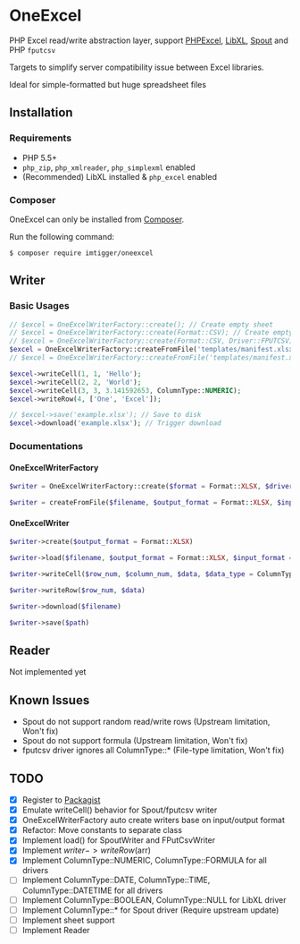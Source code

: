 # OneExcel
PHP Excel read/write abstraction layer, support [PHPExcel](https://github.com/PHPOffice/PHPExcel), [LibXL](https://github.com/iliaal/php_excel), [Spout](https://github.com/box/spout) and PHP `fputcsv`

Targets to simplify server compatibility issue between Excel libraries.

Ideal for simple-formatted but huge spreadsheet files

## Installation

### Requirements

- PHP 5.5+
- `php_zip`, `php_xmlreader`, `php_simplexml` enabled
- (Recommended) LibXL installed & `php_excel` enabled

### Composer

OneExcel can only be installed from [Composer](https://getcomposer.org/).

Run the following command:
```
$ composer require imtigger/oneexcel
```

## Writer

### Basic Usages

```php
// $excel = OneExcelWriterFactory::create(); // Create empty sheet
// $excel = OneExcelWriterFactory::create(Format::CSV); // Create empty sheet using specifed format
// $excel = OneExcelWriterFactory::create(Format::CSV, Driver::FPUTCSV); // Create empty sheet using specifed driver
$excel = OneExcelWriterFactory::createFromFile('templates/manifest.xlsx'); // Create sheet using template
// $excel = OneExcelWriterFactory::createFromFile('templates/manifest.xlsx', Format::XLSX, Format::XLSX, Driver::LIBXL); // Create Excel from template specifing input/output format

$excel->writeCell(1, 1, 'Hello');
$excel->writeCell(2, 2, 'World');
$excel->writeCell(3, 3, 3.141592653, ColumnType::NUMERIC);
$excel->writeRow(4, ['One', 'Excel']);

// $excel->save('example.xlsx'); // Save to disk
$excel->download('example.xlsx'); // Trigger download
```

### Documentations

#### OneExcelWriterFactory

```php
$writer = OneExcelWriterFactory::create($format = Format::XLSX, $driverName = Driver::AUTO))
```

```php
$writer = createFromFile($filename, $output_format = Format::XLSX, $input_format = Format::AUTO, $driverName = Driver::AUTO)
```

#### OneExcelWriter

```php
$writer->create($output_format = Format::XLSX)
```

```php
$writer->load($filename, $output_format = Format::XLSX, $input_format = Format::AUTO)
```

```php
$writer->writeCell($row_num, $column_num, $data, $data_type = ColumnType::STRING)
```

```php
$writer->writeRow($row_num, $data)
```

```php
$writer->download($filename)
```

```php
$writer->save($path)
```


## Reader

Not implemented yet

## Known Issues

- Spout do not support random read/write rows (Upstream limitation, Won't fix)
- Spout do not support formula (Upstream limitation, Won't fix)
- fputcsv driver ignores all ColumnType::* (File-type limitation, Won't fix)

## TODO

- [x] Register to [Packagist](https://packagist.org/packages/imtigger/oneexcel)
- [x] Emulate writeCell() behavior for Spout/fputcsv writer
- [x] OneExcelWriterFactory auto create writers base on input/output format
- [x] Refactor: Move constants to separate class
- [x] Implement load() for SpoutWriter and FPutCsvWriter
- [x] Implement $writer->writeRow($arr)
- [x] Implement ColumnType::NUMERIC, ColumnType::FORMULA for all drivers
- [ ] Implement ColumnType::DATE, ColumnType::TIME, ColumnType::DATETIME for all drivers
- [ ] Implement ColumnType::BOOLEAN, ColumnType::NULL for LibXL driver
- [ ] Implement ColumnType::* for Spout driver (Require upstream update)
- [ ] Implement sheet support
- [ ] Implement Reader
